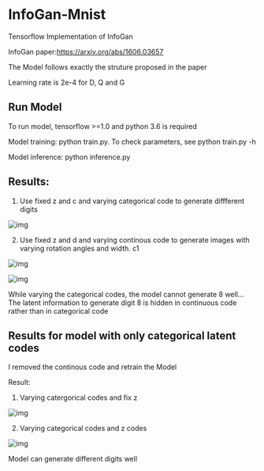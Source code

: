 # InfoGan-Mnist

Tensorflow Implementation of InfoGan

InfoGan paper:https://arxiv.org/abs/1606.03657

The Model follows exactly the struture proposed in the paper

Learning rate is 2e-4 for D, Q and G
 

## Run Model

To run model, tensorflow >=1.0 and python 3.6 is required

Model training: python train.py.  To check parameters, see python train.py -h

Model inference: python inference.py 


## Results:

1. Use fixed z and c and varying categorical code to generate diffferent digits

![img](https://github.com/WoshidaCaiB/InfoGan-Mnist/blob/master/images/results1.png)

2. Use fixed z and d and varying continous code to generate images with varying rotation angles and width. c1

![img](https://github.com/WoshidaCaiB/InfoGan-Mnist/blob/master/images/results2.png)

![img](https://github.com/WoshidaCaiB/InfoGan-Mnist/blob/master/images/results3.png)

While varying the categorical codes, the model cannot generate 8 well... The latent information to generate digit 8 is hidden in continuous code rather than in categorical code


## Results for model with only categorical latent codes

I removed the continous code and retrain the Model

Result:

1. Varying catergorical codes and fix z 

![img](https://github.com/WoshidaCaiB/InfoGan-Mnist/blob/master/images/output_12_3.png)

2. Varying categorical codes and z codes

![img](https://github.com/WoshidaCaiB/InfoGan-Mnist/blob/master/images/output_12_1.png)

Model can generate different digits well
